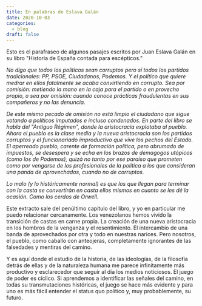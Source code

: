 ```yaml
---
title: En palabras de Eslava Galán
date: 2020-10-03
categories:
  - blog
draft: false
---
```


Esto es el parafraseo de algunos pasajes escritos por Juan Eslava Galán en su libro "Historia de España contada para escépticos."

*No digo que todos los políticos sean corruptos pero sí todos los partidos tradicionales: PP, PSOE, Ciudadanos, Podemos. Y el político que quiere medrar en ellos fatalmente se acaba convirtiendo en corrupto. Sea por comisión: metiendo la mano en la caja para el partido o en provecho propio, o sea por omisión: cuando conoce prácticas fraudulentas en sus compañeros y no las denuncia.*

*De este mismo pecado de omisión no está limpio el ciudadano que sigue votando a políticos imputados e incluso condenados. En parte del libro se habla del "Antiguo Régimen", donde la aristocracia explotaba al pueblo. Ahora el pueblo es la clase media y la nueva aristocracia son los partidos corruptos y el funcionariado improductivo que vive  los pechos del Estado. El aperreado pueblo, carente de formación política, pero abrumado de impuestos, se desespera y se echa en los brazos de demagogos utópicos (como los de Podemos), quizá no tanto por ese paraíso que prometen como por vengarse de los profesionales de la política a los que consideran una panda de aprovechados, cuando no de corruptos.*

*Lo malo (y lo históricamente normal) es que los que llegan para terminar con la casta se convertirán en casta ellos mismos en cuanto se les dé la ocasión. Como los cerdos de Orwell.*

Este extracto sale del penúltimo capítulo del libro, y yo en particular me puedo relacionar cercanamente. Los venezolanos hemos vivido la transición de castas en carne propia. La creación de una nueva aristocracia en los hombros de la venganza y el resentimiento. El intercambio de una banda de aprovechados por otra y todo en nuestras narices. Pero nosotros, el pueblo, como caballo con anteojeras, completamente ignorantes de las falsedades y mentiras del camino.

Y es aquí donde el estudio de la historia, de las ideologías, de la filosofía detrás de ellas y de la naturaleza humana me parece infinitamente más productivo y esclarecedor que seguir al día los medios noticiosos. El juego de poder es cíclico. Si aprendemos a identificar las señales del camino, en todas su transmutaciones históricas, el juego se hace más evidente y para uno es más fácil entender el status quo político y, muy probablemente, su futuro.
